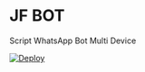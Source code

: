 # JF BOT
Script WhatsApp Bot Multi Device

[![Deploy](https://www.herokucdn.com/deploy/button.svg)](https://heroku.com/deploy?template=https://github.com/Sithujaya01/Jf-BotMd/)
